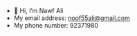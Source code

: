 - 👋 Hi, I’m Nawf Ali
-  My email address: noof55ali@gmail.com
-   My phone number: 92371980

<!---
noooff/noooff is a ✨ special ✨ repository because its `README.md` (this file) appears on your GitHub profile.
You can click the Preview link to take a look at your changes.
--->
